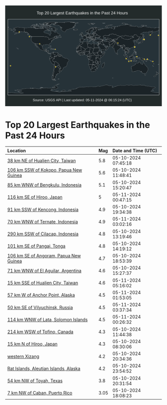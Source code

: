 ![Map](./map.png)

# Top 20 Largest Earthquakes in the Past 24 Hours

| Location | Mag | Date and Time (UTC) |
|:---|:---|:---|
| [38 km NE of Hualien City, Taiwan](https://earthquake.usgs.gov/earthquakes/eventpage/us6000mxpi) | 5.8 | 05-10-2024 07:45:18 |
| [106 km SSW of Kokopo, Papua New Guinea](https://earthquake.usgs.gov/earthquakes/eventpage/us6000mxpy) | 5.6 | 05-10-2024 11:48:41 |
| [85 km WNW of Bengkulu, Indonesia](https://earthquake.usgs.gov/earthquakes/eventpage/us6000mxrs) | 5.1 | 05-10-2024 15:20:47 |
| [116 km SE of Hiroo, Japan](https://earthquake.usgs.gov/earthquakes/eventpage/us6000mxw5) | 5 | 05-11-2024 00:47:15 |
| [91 km SSW of Kencong, Indonesia](https://earthquake.usgs.gov/earthquakes/eventpage/us6000mxu2) | 4.9 | 05-10-2024 19:34:38 |
| [70 km WNW of Ternate, Indonesia](https://earthquake.usgs.gov/earthquakes/eventpage/us6000mxwu) | 4.9 | 05-11-2024 03:02:16 |
| [290 km SSW of Cilacap, Indonesia](https://earthquake.usgs.gov/earthquakes/eventpage/us6000mxqg) | 4.8 | 05-10-2024 13:19:46 |
| [101 km SE of Pangai, Tonga](https://earthquake.usgs.gov/earthquakes/eventpage/us6000mxqn) | 4.8 | 05-10-2024 14:19:12 |
| [106 km SE of Angoram, Papua New Guinea](https://earthquake.usgs.gov/earthquakes/eventpage/us6000mxtw) | 4.7 | 05-10-2024 18:53:39 |
| [71 km WNW of El Aguilar, Argentina](https://earthquake.usgs.gov/earthquakes/eventpage/us6000mxru) | 4.6 | 05-10-2024 15:27:37 |
| [15 km SSE of Hualien City, Taiwan](https://earthquake.usgs.gov/earthquakes/eventpage/us6000mxx5) | 4.6 | 05-11-2024 05:16:02 |
| [57 km W of Anchor Point, Alaska](https://earthquake.usgs.gov/earthquakes/eventpage/ak02462bum3w) | 4.5 | 05-11-2024 01:53:05 |
| [50 km SE of Vilyuchinsk, Russia](https://earthquake.usgs.gov/earthquakes/eventpage/us6000mxwx) | 4.5 | 05-11-2024 03:37:34 |
| [114 km WNW of Lata, Solomon Islands](https://earthquake.usgs.gov/earthquakes/eventpage/us6000mxv9) | 4.5 | 05-11-2024 00:26:32 |
| [214 km WSW of Tofino, Canada](https://earthquake.usgs.gov/earthquakes/eventpage/us6000mxpx) | 4.3 | 05-10-2024 11:44:38 |
| [15 km N of Hiroo, Japan](https://earthquake.usgs.gov/earthquakes/eventpage/us6000mxpl) | 4.3 | 05-10-2024 08:30:06 |
| [western Xizang](https://earthquake.usgs.gov/earthquakes/eventpage/us6000mxui) | 4.2 | 05-10-2024 20:34:36 |
| [Rat Islands, Aleutian Islands, Alaska](https://earthquake.usgs.gov/earthquakes/eventpage/us6000mxv1) | 4.2 | 05-10-2024 23:54:52 |
| [54 km NW of Toyah, Texas](https://earthquake.usgs.gov/earthquakes/eventpage/tx2024jfca) | 3.8 | 05-10-2024 20:31:54 |
| [7 km NW of Caban, Puerto Rico](https://earthquake.usgs.gov/earthquakes/eventpage/pr71448293) | 3.05 | 05-10-2024 18:08:23 |
